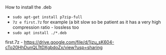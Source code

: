 How to install the .deb 



- ``sudo apt-get install p7zip-full`` 
- ``7z e first.7z`` for example (a bit slow so be patient as it has a very high compression ratio - lossless too
- ``sudo apt install ./*.deb``



first.7z - https://drive.google.com/file/d/1jzu_sK604-cTo20HhDunQLTtDXgbdoZx/view?usp=sharing
